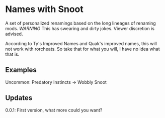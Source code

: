 
# Names with Snoot

A set of personalized renamings based on the long lineages of renaming mods.
*WARNING* This has swearing and dirty jokes. Viewer discretion is advised.

According to Ty's Improved Names and Quak's improved names, this will not work
with rorcheats. So take that for what you will, I have no idea what that is.

## Examples

Uncommon:
Predatory Instincts -> Wobbly Snoot

## Updates
0.0.1: First version, what more could you want?
